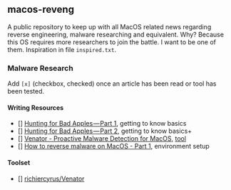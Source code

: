 ## macos-reveng

A public repository to keep up with all MacOS related news regarding reverse engineering, malware researching and equivalent. Why? Because this OS requires more researchers to join the battle. I want to be one of them. Inspiration in file `inspired.txt`.

### Malware Research
  
Add `[x]` (checkbox, checked) once an article has been read or tool has been tested.

#### Writing Resources
* [] [Hunting for Bad Apples — Part 1](https://posts.specterops.io/hunting-for-bad-apples-part-1-22ef2b44c0aa), getting to know basics
* [] [Hunting for Bad Apples — Part 2](https://posts.specterops.io/hunting-for-bad-apples-part-2-6f2d01b1f7d3), getting to know basics+
* [] [Venator - Proactive Malware Detection for MacOS](https://posts.specterops.io/introducing-venator-a-macos-tool-for-proactive-detection-34055a017e56), [tool](https://github.com/richiercyrus/Venator)
* [] [How to reverse malware on MacOS - Part 1](https://www.sentinelone.com/blog/how-to-reverse-macos-malware-part-one/), environment setup

#### Toolset
* [] [richiercyrus/Venator](https://github.com/richiercyrus/Venator)
